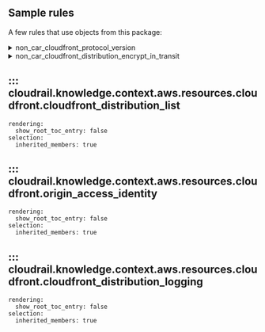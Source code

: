 ## Sample rules
A few rules that use objects from this package:

<details>
<summary>non_car_cloudfront_protocol_version</summary>

```python
--8<--
cloudrail/knowledge/rules/aws/non_context_aware/protocol_enforcments/ensure_cloudfront_protocol_version_is_good.py
--8<--
```
</details>


<details>
<summary>non_car_cloudfront_distribution_encrypt_in_transit</summary>

```python
--8<--
cloudrail/knowledge/rules/aws/non_context_aware/encryption_enforcement_rules/encrypt_in_transit/ensure_cloudfront_distribution_encrypt_in_transit_rule.py
--8<--
```
</details>

## ::: cloudrail.knowledge.context.aws.resources.cloudfront.cloudfront_distribution_list
    rendering:
      show_root_toc_entry: false
    selection:
      inherited_members: true

## ::: cloudrail.knowledge.context.aws.resources.cloudfront.origin_access_identity
    rendering:
      show_root_toc_entry: false
    selection:
      inherited_members: true

## ::: cloudrail.knowledge.context.aws.resources.cloudfront.cloudfront_distribution_logging
    rendering:
      show_root_toc_entry: false
    selection:
      inherited_members: true
